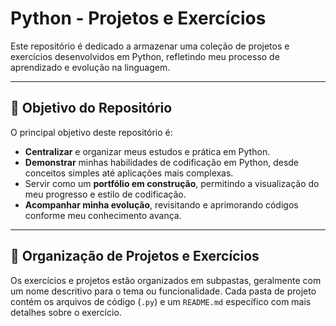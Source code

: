 # Python - Projetos e Exercícios

Este repositório é dedicado a armazenar uma coleção de projetos e exercícios desenvolvidos em Python, refletindo meu processo de aprendizado e evolução na linguagem.

---

## 🎯 Objetivo do Repositório

O principal objetivo deste repositório é:
* **Centralizar** e organizar meus estudos e prática em Python.
* **Demonstrar** minhas habilidades de codificação em Python, desde conceitos simples até aplicações mais complexas.
* Servir como um **portfólio em construção**, permitindo a visualização do meu progresso e estilo de codificação.
* **Acompanhar minha evolução**, revisitando e aprimorando códigos conforme meu conhecimento avança.

---

## 📁 Organização de Projetos e Exercícios

Os exercícios e projetos estão organizados em subpastas, geralmente com um nome descritivo para o tema ou funcionalidade. Cada pasta de projeto contém os arquivos de código (`.py`) e um `README.md` específico com mais detalhes sobre o exercício.

